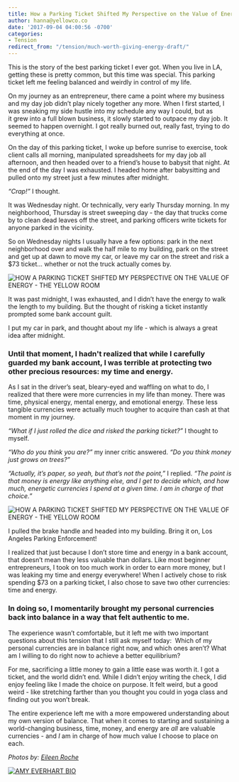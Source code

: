 ```yaml
---
title: How a Parking Ticket Shifted My Perspective on the Value of Energy
author: hanna@yellowco.co
date: '2017-09-04 04:00:56 -0700'
categories:
- Tension
redirect_from: "/tension/much-worth-giving-energy-draft/"
---
```


This is the story of the best parking ticket I ever got. When you live in LA, getting these is pretty common, but this time was special. This parking ticket left me feeling balanced and weirdly in control of my life.

On my journey as an entrepreneur, there came a point where my business and my day job didn’t play nicely together any more. When I first started, I was sneaking my side hustle into my schedule any way I could, but as it grew into a full blown business, it slowly started to outpace my day job. It seemed to happen overnight. I got really burned out, really fast, trying to do everything at once.

On the day of this parking ticket, I woke up before sunrise to exercise, took client calls all morning, manipulated spreadsheets for my day job all afternoon, and then headed over to a friend’s house to babysit that night. At the end of the day I was exhausted. I headed home after babysitting and pulled onto my street just a few minutes after midnight.

_“Crap!”_ I thought.

It was Wednesday night. Or technically, very early Thursday morning. In my neighborhood, Thursday is street sweeping day - the day that trucks come by to clean dead leaves off the street, and parking officers write tickets for anyone parked in the vicinity.

So on Wednesday nights I usually have a few options: park in the next neighborhood over and walk the half mile to my building, park on the street and get up at dawn to move my car, or leave my car on the street and risk a $73 ticket… whether or not the truck actually comes by.

![HOW A PARKING TICKET SHIFTED MY PERSPECTIVE ON THE VALUE OF ENERGY - THE YELLOW ROOM](https://yellow-blog-images.imgix.net/2017/09/040917_American-Weekend_Eileen-Roche_1564-Edit.jpg)

It was past midnight, I was exhausted, and I didn’t have the energy to walk the length to my building. But the thought of risking a ticket instantly prompted some bank account guilt.

I put my car in park, and thought about my life - which is always a great idea after midnight.

### **Until that moment, I hadn't realized that while I carefully guarded my bank account, I was terrible at protecting two other precious resources: my time and energy.**

As I sat in the driver’s seat, bleary-eyed and waffling on what to do, I realized that there were more currencies in my life than money. There was time, physical energy, mental energy, and emotional energy. These less tangible currencies were actually much tougher to acquire than cash at that moment in my journey.

_“What if I just rolled the dice and risked the parking ticket?”_ I thought to myself. 

_“Who do you think you are?”_ my inner critic answered. _“Do you think money just grows on trees?”_

_“Actually, it’s paper, so yeah, but that’s not the point,”_ I replied. _“The point is that money is energy like anything else, and I get to decide which, and how much, energetic currencies I spend at a given time. I am in charge of that choice.”_

![HOW A PARKING TICKET SHIFTED MY PERSPECTIVE ON THE VALUE OF ENERGY - THE YELLOW ROOM](https://yellow-blog-images.imgix.net/2017/09/040917_American-Weekend_Eileen-Roche_1602.jpg)

I pulled the brake handle and headed into my building. Bring it on, Los Angeles Parking Enforcement!

I realized that just because I don’t store time and energy in a bank account, that doesn’t mean they less valuable than dollars. Like most beginner entrepreneurs, I took on too much work in order to earn more money, but I was leaking my time and energy everywhere! When I actively chose to risk spending $73 on a parking ticket, I also chose to save two other currencies: time and energy.

### **In doing so, I momentarily brought my personal currencies back into balance in a way that felt authentic to me.**

The experience wasn’t comfortable, but it left me with two important questions about this tension that I still ask myself today:  Which of my personal currencies are in balance right now, and which ones aren’t? What am I willing to do right now to achieve a better equilibrium?

For me, sacrificing a little money to gain a little ease was worth it. I got a ticket, and the world didn’t end. While I didn’t enjoy writing the check, I did enjoy feeling like I made the choice on purpose. It felt weird, but a good weird - like stretching farther than you thought you could in yoga class and finding out you won’t break.

The entire experience left me with a more empowered understanding about my own version of balance. That when it comes to starting and sustaining a world-changing business, time, money, and energy are _all_ are valuable currencies - and _I_ am in charge of how much value I choose to place on each.

_Photos by: [Eileen Roche](http://eileen-roche.com/)_

[![AMY EVERHART BIO](https://yellow-blog-images.imgix.net/2017/04/AMY-EVERHART-BIO.jpg)](http://www.amyeverhartcoaching.com/)
